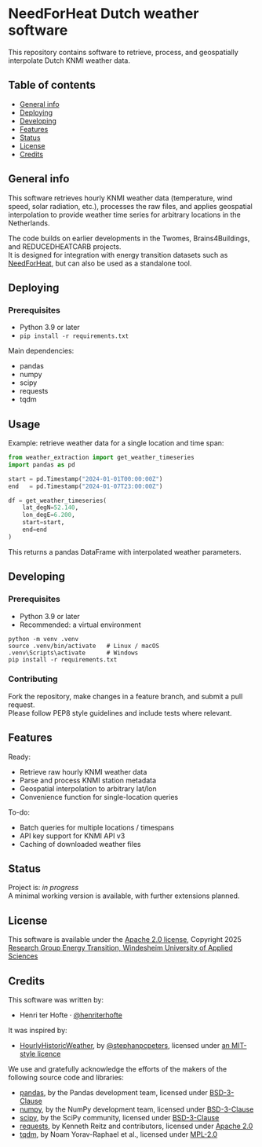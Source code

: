 # NeedForHeat Dutch weather software

This repository contains software to retrieve, process, and geospatially interpolate Dutch KNMI weather data.  

## Table of contents
* [General info](#general-info)
* [Deploying](#deploying)
* [Developing](#developing)
* [Features](#features)
* [Status](#status)
* [License](#license)
* [Credits](#credits)

## General info
This software retrieves hourly KNMI weather data (temperature, wind speed, solar radiation, etc.), processes the raw files, and applies geospatial interpolation to provide weather time series for arbitrary locations in the Netherlands.  

The code builds on earlier developments in the Twomes, Brains4Buildings, and REDUCEDHEATCARB projects.  
It is designed for integration with energy transition datasets such as [NeedForHeat](https://github.com/energietransitie/needforheat-dataset), but can also be used as a standalone tool.

## Deploying

### Prerequisites
* Python 3.9 or later
* `pip install -r requirements.txt`

Main dependencies:
* pandas
* numpy
* scipy
* requests
* tqdm

## Usage
Example: retrieve weather data for a single location and time span:

```python
from weather_extraction import get_weather_timeseries
import pandas as pd

start = pd.Timestamp("2024-01-01T00:00:00Z")
end   = pd.Timestamp("2024-01-07T23:00:00Z")

df = get_weather_timeseries(
    lat_degN=52.140,
    lon_degE=6.200,
    start=start,
    end=end
)
```
This returns a pandas DataFrame with interpolated weather parameters.

## Developing

### Prerequisites

- Python 3.9 or later
- Recommended: a virtual environment

```
python -m venv .venv
source .venv/bin/activate   # Linux / macOS
.venv\Scripts\activate      # Windows
pip install -r requirements.txt
```
### Contributing
Fork the repository, make changes in a feature branch, and submit a pull request.  
Please follow PEP8 style guidelines and include tests where relevant.

## Features

Ready:
* Retrieve raw hourly KNMI weather data
* Parse and process KNMI station metadata
* Geospatial interpolation to arbitrary lat/lon
* Convenience function for single-location queries

To-do:
* Batch queries for multiple locations / timespans
* API key support for KNMI API v3
* Caching of downloaded weather files

## Status
Project is: _in progress_  
A minimal working version is available, with further extensions planned.

## License
This software is available under the [Apache 2.0 license](./LICENSE), Copyright 2025 [Research Group Energy Transition, Windesheim University of Applied Sciences](https://windesheim.nl/energietransitie)

## Credits
This software was written by:
* Henri ter Hofte · [@henriterhofte](https://github.com/henriterhofte)

It was inspired by:
* [HourlyHistoricWeather](https://github.com/stephanpcpeters/HourlyHistoricWeather), by [@stephanpcpeters](https://github.com/stephanpcpeters), licensed under [an MIT-style licence](https://raw.githubusercontent.com/stephanpcpeters/HourlyHistoricWeather/master/historicdutchweather/LICENSE)
  
We use and gratefully acknowledge the efforts of the makers of the following source code and libraries:
* [pandas](https://pandas.pydata.org/), by the Pandas development team, licensed under [BSD-3-Clause](https://opensource.org/licenses/BSD-3-Clause)
* [numpy](https://numpy.org/), by the NumPy development team, licensed under [BSD-3-Clause](https://opensource.org/licenses/BSD-3-Clause)
* [scipy](https://scipy.org/), by the SciPy community, licensed under [BSD-3-Clause](https://opensource.org/licenses/BSD-3-Clause)
* [requests](https://docs.python-requests.org/), by Kenneth Reitz and contributors, licensed under [Apache 2.0](https://opensource.org/licenses/Apache-2.0)
* [tqdm](https://tqdm.github.io/), by Noam Yorav-Raphael et al., licensed under [MPL-2.0](https://opensource.org/licenses/MPL-2.0)
